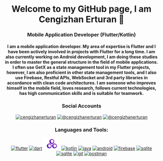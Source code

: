 <h1 align="center">Welcome to my GitHub page, I am Cengizhan Erturan 👋</h1>
<h3 align="center">Mobile Application Developer (Flutter/Kotlin)</h3>
<h4 align="center">I am a mobile application developer. My area of expertise is Flutter and I have been actively involved in projects with Flutter for a long time. I am also currently working on Android development, I am doing these studies in order to master the general structure in the field of mobile applications. I often use GetX as a state management tool in my Flutter projects, however, I am also proficient in other state management tools, and I also use Firebase, Restful APIs, WebSocket and 3rd party libraries in accordance with clean code architectures. I am someone who improves himself in the mobile field, loves research, follows current technologies, has high communication skills and is suitable for teamwork.
</h4>

<h3 align="center">Social Accounts</h3>
<p align="center">
<a href="https://linkedin.com/in/cengizhanerturan" target="blank"><img align="center" src="https://raw.githubusercontent.com/rahuldkjain/github-profile-readme-generator/master/src/images/icons/Social/linked-in-alt.svg" alt="cengizhanerturan" height="30" width="40" /></a>
<a href="https://medium.com/@cengizhanerturan" target="blank"><img align="center" src="https://raw.githubusercontent.com/rahuldkjain/github-profile-readme-generator/master/src/images/icons/Social/medium.svg" alt="@cengizhanerturan" height="30" width="40" /></a>
<a href="https://mail.google.com/mail/?view=cm&source=mailto&to=cengizhanerturan@gmail.com" target="blank"><img align="center" src="https://www.vectorlogo.zone/logos/gmail/gmail-icon.svg" alt="@cengizhanerturan" height="30" width="40" /></a>
</p>

<h3 align="center">Languages and Tools:</h3>
<p align="center">
<a href="https://flutter.dev" target="_blank" rel="noreferrer"> <img src="https://www.vectorlogo.zone/logos/flutterio/flutterio-icon.svg" alt="flutter" width="40" height="40"/></a>
<a href="https://dart.dev" target="_blank" rel="noreferrer"> <img src="https://www.vectorlogo.zone/logos/dartlang/dartlang-icon.svg" alt="dart" width="40" height="40"/></a> 
<a href="https://pub.dev/packages/get" rel="nofollow"><img alt="getx" src="https://github.com/Cengizhanerturan/cengizhanerturan/blob/main/database_and_tool_icons/getx.png" width="55" height="40" style="max-width: 100%;"></a>
<a href="https://kotlinlang.org" target="_blank" rel="noreferrer"> <img src="https://www.vectorlogo.zone/logos/kotlinlang/kotlinlang-icon.svg" alt="kotlin" width="35" height="35"/></a>
<a href="https://www.java.com/en/" target="_blank" rel="noreferrer"> <img src="https://www.vectorlogo.zone/logos/java/java-icon.svg" alt="java" width="50" height="50"/></a>
<a href="https://www.android.com/" target="_blank" rel="noreferrer"> <img src="https://www.vectorlogo.zone/logos/android/android-official.svg" alt="android" width="40" height="40"/></a>
<a href="https://firebase.google.com/" target="_blank" rel="noreferrer"> <img src="https://www.vectorlogo.zone/logos/firebase/firebase-icon.svg" alt="firebase" width="40" height="40"/></a>
<a href="https://www.sqlite.org/" target="_blank" rel="noreferrer"> <img src="https://www.vectorlogo.zone/logos/sqlite/sqlite-icon.svg" alt="sqlite" width="40" height="40"/></a>
<a href="https://www.json.org/" target="_blank" rel="noreferrer"> <img src="https://www.vectorlogo.zone/logos/json/json-icon.svg" alt="sqlite" width="40" height="40"/></a>
<a href="https://git-scm.com/" target="_blank" rel="noreferrer"> <img src="https://www.vectorlogo.zone/logos/git-scm/git-scm-icon.svg" alt="git" width="40" height="40"/></a>
<a href="https://postman.com" target="_blank" rel="noreferrer"> <img src="https://www.vectorlogo.zone/logos/getpostman/getpostman-icon.svg" alt="postman" width="40" height="40"/></a>
</p>
